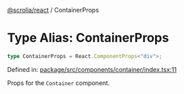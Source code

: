 [@scrolia/react](../README.md) / ContainerProps

# Type Alias: ContainerProps

```ts
type ContainerProps = React.ComponentProps<"div">;
```

Defined in: [package/src/components/container/index.tsx:11](https://github.com/scrolia/react/blob/0546efab414d6330c2dc8561a55082235988c073/package/src/components/container/index.tsx#L11)

Props for the `Container` component.
